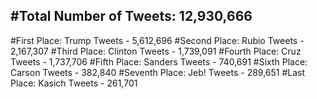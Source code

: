 #Total Number of Tweets: 12,930,666 
---
#First Place: Trump Tweets - 5,612,696
#Second Place: Rubio Tweets - 2,167,307
#Third Place: Clinton Tweets - 1,739,091
#Fourth Place: Cruz Tweets - 1,737,706
#Fifth Place: Sanders Tweets - 740,691
#Sixth Place: Carson Tweets - 382,840
#Seventh Place: Jeb! Tweets - 289,651
#Last Place: Kasich Tweets - 261,701
